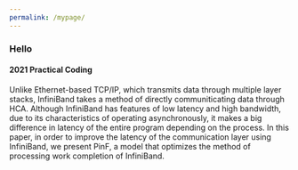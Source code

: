 ```yaml
---
permalink: /mypage/
---
```


### Hello
#### 2021 Practical Coding


Unlike Ethernet-based TCP/IP, which transmits data through multiple layer stacks, InfiniBand takes a method of directly communiticating data through HCA. Although InfiniBand has features of low latency and high bandwidth, due to its characteristics of operating asynchronously, it makes a big difference in latency of the entire program depending on the process.
In this paper, in order to improve the latency of the communication layer using InfiniBand, we present PinF, a model that optimizes the method of processing work completion of InfiniBand.

